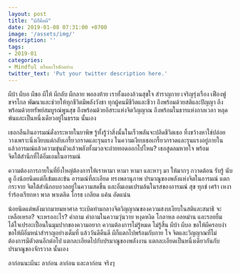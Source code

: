 ```yaml
---
layout: post
title: "ผีก็คือผี"
date: 2019-01-08 07:31:00 +0700
image: '/assets/img/'
description: ''
tags:
- 2019-01
categories:
- Mindful หรืออะไรสักอย่าง
twitter_text: 'Put your twitter description here.'
---
```

ผีบ้า ผีบอ ผีขอ ผีให้ ผีกลับ ผีกลาย พอลงท้าย เราทั้งผองล้วนสุขใจ สำราญกาย เจริญรุ่งเรือง เฟืองฟู ขจรไกล พัฒนาและช่วยให้ทุกชีวิตมีพลังวังชา ทุกผู้คนมีชีวิตและชีวา ถึงพร้อมด้วยสติและปัญญา ถึงพร้อมด้วยทรัพย์สมบูรณ์พูนสุข ถึงพร้อมด้วยอิสระแห่งจิตวิญญาณ ถึงพร้อมในธารแห่งกาลเวลา หลุดพ้นและเป็นหนึ่งเดียวอยู่ในธรรม นั้นเอง

เธอกลืนกินอารมณ์ดั่งกระหายในยาพิษ รู้ทั้งรู้ว่าสิ่งนั้นในเร็วพลันจะปลิดชีวิตเธอ ทิ้งขว้างหาใช่ปล่อยวางเพราะนิ่งเงียบแต่กลับเกรี้ยวกราดและรุนแรง ในความเงียบเธอเกรี้ยวกราดและรุนแรงอยู่ภายใน แล้วอารมณ์แล้วความขุ่นมัวแล้วพลังทั้งมวลจะถ่ายทอดออกไปไหน? เธอสูดลมหายใจ พร้อมจิตใต้สำนึกที่ได้อิ่มเอมในอารมณ์

ความต้องการภายในที่ยิ่งใหญ่ต้องการให้เราหามา หามา หามา และหาๆ มา ให้มากๆ กวาดต้อน รับรู้ นับดู ถึงน้อยนิดแต่ก็เข้มและข้น อารมณ์ที่ละเอียด ทรงพลานุภาพ ปรมาณูของพลังแห่งจิตในอารมณ์ แตกกระจาย จิตใต้สำนึกอบอวลอยู่ในความสดชื่น และอิ่มเอมเปรมล้นในรสของอารมณ์ สุข ทุกข์ เศร้า เหงา ร่ำร้องเรียกหา พาล พาเตลิด โกรธ เกลียด แค้น อัดแน่น

น้อยนิดแต่พลังมากมายมหาศาล ระเบิดท่ามกลางจิตวิญญาณของความสงบเงียบในสติและสมาธิ จะเหลือเหรอ? จะเหรออะไร? คำถาม คำถามในความวุ่นวาย หงุดหงิด โกลาหล อลหม่าน และรอยยิ้มได้ใจเปรอะเปื้อนในมุมปากของความอยาก ความต้องการไม่รู้หมด ไม่รู้สิ้น ผีบ้า ผีบอ ขอให้ผีครอบงำ ขอให้ผีอิ่มหนำสำราญอย่างเต็มที่ แล้ววันดีคืนดี ผีก็แตกไปพร้อมกับกาย ใจ จิตและวิญญาณที่ไม่ต้องการมีตัวตนอีกต่อไป แตกละเอียดไปกับปรมาณูของพลังงาน แตกละเอียดเป็นหนึ่งเดียวกันกับปรมาณูของจักรวาล นั้นเอง

ลาก่อนนะผีนะ ลาก่อน ลาก่อน และลาก่อน จริงๆ

